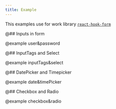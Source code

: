 ```yaml
---
title: Example
---
```


This examples use for work library [`react-hook-form`](https://react-hook-form.com/)

@## Inputs in form

@example user&password

@## InputTags and Select

@example inputTags&select

@## DatePicker and Timepicker

@example date&timePicker

@## Checkbox and Radio

@example checkbox&radio
